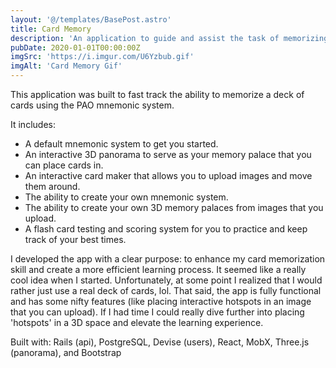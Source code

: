 ```yaml
---
layout: '@/templates/BasePost.astro'
title: Card Memory
description: 'An application to guide and assist the task of memorizing a deck of cards using the PAO mnemonic system.' 
pubDate: 2020-01-01T00:00:00Z
imgSrc: 'https://i.imgur.com/U6Yzbub.gif'
imgAlt: 'Card Memory Gif'
---
```


This application was built to fast track the ability to memorize a deck of cards using the PAO mnemonic system.

It includes:
- A default mnemonic system to get you started.
- An interactive 3D panorama to serve as your memory palace that you can place cards in.
- An interactive card maker that allows you to upload images and move them around.
- The ability to create your own mnemonic system.
- The ability to create your own 3D memory palaces from images that you upload.
- A flash card testing and scoring system for you to practice and keep track of your best times.

I developed the app with a clear purpose: to enhance my card memorization skill and create a more efficient learning process. It seemed like a really cool idea when I started. Unfortunately, at some point I realized that I would rather just use a real deck of cards, lol. That said, the app is fully functional and has some nifty features (like placing interactive hotspots in an image that you can upload). If I had time I could really dive further into placing 'hotspots' in a 3D space and elevate the learning experience.

Built with: Rails (api), PostgreSQL, Devise (users), React, MobX, Three.js (panorama), and Bootstrap